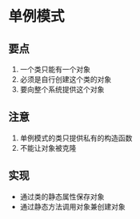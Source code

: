# 单例模式

## 要点

1. 一个类只能有一个对象
2. 必须是自行创建这个类的对象
3. 要向整个系统提供这个对象

## 注意

1. 单例模式的类只提供私有的构造函数
2. 不能让对象被克隆

## 实现

- 通过类的静态属性保存对象
- 通过静态方法调用对象兼创建对象
